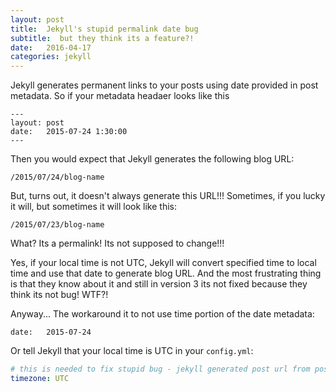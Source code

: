 ```yaml
---
layout: post
title:  Jekyll's stupid permalink date bug
subtitle:  but they think its a feature?!
date:   2016-04-17
categories: jekyll 
---
```


Jekyll generates permanent links to your posts using date provided in post metadata.
So if your metadata headaer looks like this

```
---
layout: post
date:   2015-07-24 1:30:00
---
```

Then you would expect that Jekyll generates the following blog URL:

```
/2015/07/24/blog-name
```

But, turns out, it doesn't always generate this URL!!! Sometimes, if you lucky it will, but sometimes it will look like this:

```
/2015/07/23/blog-name
```

What? Its a permalink! Its not supposed to change!!!

Yes, if your local time is not UTC, Jekyll will convert specified time to local time and use that date to generate blog URL. And the most frustrating thing is that they know about it and still in version 3 its not fixed because they think its not  bug! WTF?!

Anyway... The workaround it to not use time portion of the date metadata: 
```
date:   2015-07-24
```

Or tell Jekyll that your local time is UTC in your  `config.yml`:

```yml
# this is needed to fix stupid bug - jekyll generated post url from post metadata using local timezone. So if you provide time portion of the date, you might get link generated day later or earlier!
timezone: UTC
```

